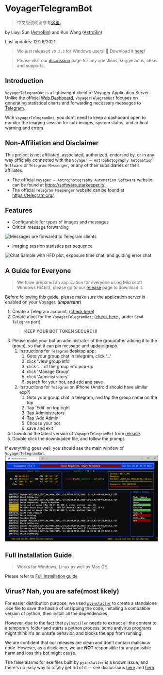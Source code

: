 # VoyagerTelegramBot

> 中文版说明请参考[这里](README_zh.md)。

by Liuyi Sun ([AstroBin](https://www.astrobin.com/users/liuyisun/)) and Kun
Wang ([AstroBin](https://www.astrobin.com/users/bigpizza/))

Last updates: 12/26/2021

> We just released `v0.2.3` for Windows users! 🎉 Download it [here](https://github.com/sly9/VoyagerTelegramBot/releases/tag/0.2.3)!

> Please visit our [discussion](https://github.com/sly9/VoyagerTelegramBot/discussions) page for any questions, suggestions, ideas and supports.

## Introduction

`VoyagerTelegramBot` is a lightweight client of Voyager Application Server. Unlike the
official [Web Dashboard](https://www.starkeeper.it/wdashinfo/),
`VoyagerTelegramBot` focuses on generating statistical charts and forwarding necessary messages
to [Telegram](https://telegram.org/).

With `VoyagerTelegramBot`, you don't need to keep a dashboard open to monitor the imaging session for sub-images, system
status, and critical warning and errors.

## Non-Affiliation and Disclaimer

This project is not affiliated, associated, authorized, endorsed by, or in any way officially connected with the `Voyager
– Astrophotography Automation Software` or `Telegram Messenger`, or any of their subsidiaries or their affiliates. 

 - The official `Voyager – Astrophotography Automation Software` website can be found at https://software.starkeeper.it/.
 - The official `Telegram Messenger` website can be found at https://telegram.org/.

## Features

- Configurable for types of images and messages
- Critical message forwarding

![Messages are forwared to Telegram clients](images/forwarded_messages_sample.png)

- Imaging session statistics per sequence

![Chat Sample with HFD plot, exposure time chat, and guiding error chat](images/target_report_sample.jpg)

## A Guide for Everyone

> We have prepared an application for everyone using Microsoft Windows (64bit),
> please go to our [release](https://github.com/sly9/VoyagerTelegramBot/releases) page to download it.

Before following this guide, please make sure the application server is enabled on your Voyager. (***important***)

1. Create a Telegram account; ([check here](https://telegram.org/))
2. Create a bot for the `VoyagerTelegramBot`;
   ([check here](https://forum.starkeeper.it/t/send-free-custom-telephone-notifications-to-your-telegram-from-voyager/1889)
   , under `Send Telegram` part)
   > **KEEP YOUR BOT TOKEN SECURE !!!**
3. Please make your bot an administrator of the group(after adding it to the group), so that it can pin message and
   update graph.
    1. Instructions for `Telegram` desktop app:
        1. Goto your group chat in telegram, click '...'
        2. click 'view group info'
        3. click '...' of the group info pop-up
        4. click 'Manage Group'
        5. click 'Administrators'
        6. search for your bot, and add and save
    2. Instructions for `Telegram` on iPhone (Android should have similar exp?)
        1. Goto your group chat in telegram, and tap the group name on the top
        2. Tap 'Edit' on top right
        3. Tap Administrators
        4. Tap 'Add Admin'
        5. Choose your bot
        6. save and exit
4. Download the latest version of `VoyagerTelegramBot`
   from [release](https://github.com/sly9/VoyagerTelegramBot/releases).
5. Double click the downloaded file, and follow the prompt.

If everything goes well, you should see the main window of `VoyagerTelegramBot`.
![VoyagerTelegramBot_Main_Window](images/main_window.png)

## Full Installation Guide
> Works for Windows, Linux as well as Mac OS

Please refer to [Full Installation guide](doc/full_installation.md)

## Virus? Nah, you are safe(most likely)

For easier distribution purpose, we used [`pyinstaller`](https://github.com/pyinstaller/pyinstaller) to create a
standalone .exe file to save the hassle of unzipping the code, installing a compatible version of python, then 
install all the dependencies.

However, due to the fact that `pyinstaller` needs to extract all the content to a temporary folder and starts a python process, some antivirus programs might think it's an unsafe behavior, and blocks the app from running.

We are confident that our releases are clean and don't contain malicious code. However, as a disclaimer, we are **NOT**
responsible for any possible harm and loss this bot might cause.

The false alarms for exe files built by `pyinstaller` is a known issue, and there's no easy way to totally get rid of it
-- see discussions [here](https://github.com/pyinstaller/pyinstaller/issues/5932) and 
[here](https://stackoverflow.com/questions/43777106/program-made-with-pyinstaller-now-seen-as-a-trojan-horse-by-avg).